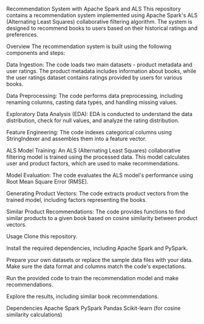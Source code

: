 Recommendation System with Apache Spark and ALS
This repository contains a recommendation system implemented using Apache Spark's ALS (Alternating Least Squares) collaborative filtering algorithm. The system is designed to recommend books to users based on their historical ratings and preferences.

Overview
The recommendation system is built using the following components and steps:

Data Ingestion: The code loads two main datasets - product metadata and user ratings. The product metadata includes information about books, while the user ratings dataset contains ratings provided by users for various books.

Data Preprocessing: The code performs data preprocessing, including renaming columns, casting data types, and handling missing values.

Exploratory Data Analysis (EDA): EDA is conducted to understand the data distribution, check for null values, and analyze the rating distribution.

Feature Engineering: The code indexes categorical columns using StringIndexer and assembles them into a feature vector.

ALS Model Training: An ALS (Alternating Least Squares) collaborative filtering model is trained using the processed data. This model calculates user and product factors, which are used to make recommendations.

Model Evaluation: The code evaluates the ALS model's performance using Root Mean Square Error (RMSE).

Generating Product Vectors: The code extracts product vectors from the trained model, including factors representing the books.

Similar Product Recommendations: The code provides functions to find similar products to a given book based on cosine similarity between product vectors.

Usage
Clone this repository.

Install the required dependencies, including Apache Spark and PySpark.

Prepare your own datasets or replace the sample data files with your data. Make sure the data format and columns match the code's expectations.

Run the provided code to train the recommendation model and make recommendations.

Explore the results, including similar book recommendations.

Dependencies
Apache Spark
PySpark
Pandas
Scikit-learn (for cosine similarity calculations)
